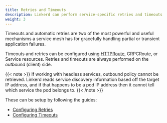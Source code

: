 ```yaml
---
title: Retries and Timeouts
description: Linkerd can perform service-specific retries and timeouts.
weight: 3
---
```


Timeouts and automatic retries are two of the most powerful and useful
mechanisms a service mesh has for gracefully handling partial or transient
application failures.

Timeouts and retries can be configured using [HTTPRoute], GRPCRoute, or Service
resources. Retries and timeouts are always performed on the *outbound* (client)
side.

{{< note >}}
If working with headless services, outbound policy cannot be retrieved. Linkerd
reads service discovery information based off the target IP address, and if that
happens to be a pod IP address then it cannot tell which service the pod belongs
to.
{{< /note >}}

These can be setup by following the guides:

- [Configuring Retries](../../tasks/configuring-retries/)
- [Configuring Timeouts](../../tasks/configuring-timeouts/)

[HTTPRoute]: ../httproute/
